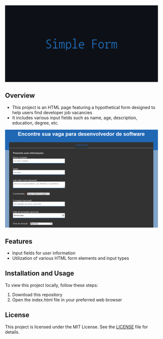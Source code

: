 <p align="center">
  <img src="img/Simple_Form_Banner.png" alt="Simple Form Banner" />
</p>

## Overview

- This project is an HTML page featuring a hypothetical form designed to help users find developer job vacancies
- It includes various input fields such as name, age, description, education, degree, etc.

<p align="center">
  <img src="img/Simple_Form_Image.PNG" alt="Simple Form Image" />
</p>

## Features

- Input fields for user information
- Utilization of various HTML form elements and input types

## Installation and Usage

To view this project locally, follow these steps:

1. Download this repository
2. Open the index.html file in your preferred web browser

## License

This project is licensed under the MIT License. See the [LICENSE](LICENSE) file for details.

